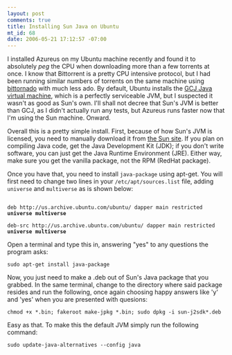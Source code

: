 ```yaml
--- 
layout: post
comments: true
title: Installing Sun Java on Ubuntu
mt_id: 68
date: 2006-05-21 17:12:57 -07:00
---
```

I installed Azureus on my Ubuntu machine recently and found it to absolutely *peg* the CPU when downloading more than a few torrents at once.  I know that Bittorrent is a pretty CPU intensive protocol, but I had been running similar numbers of torrents on the same machine using [bittornado](http://packages.ubuntu.com/breezy/net/bittornado) with much less ado.  By default, Ubuntu installs the [GCJ Java virtual machine](http://packages.ubuntu.com/breezy/interpreters/java-gcj-compat), which is a perfectly serviceable JVM, but I suspected it wasn't as good as Sun's own.  I'll shall not decree that Sun's JVM is better than GCJ, as I didn't actually run any tests, but Azureus runs faster now that I'm using the Sun machine.  Onward.

Overall this is a pretty simple install. First, because of how Sun's JVM is licensed, you need to manually download it from [the Sun site](http://java.sun.com/j2se/1.5.0/download.jsp).  If you plan on compiling Java code, get the Java Development Kit (JDK); if you don't write software, you can just get the Java Runtime Environment (JRE).  Either way, make sure you get the vanilla package, not the RPM (RedHat package).

Once you have that, you need to install `java-package` using apt-get.  You will first need to change two lines in your `/etc/apt/sources.list` file, adding `universe` and `multiverse` as is shown below:

<code>
deb http://us.archive.ubuntu.com/ubuntu/ dapper main restricted <b>universe multiverse</b><br />
deb-src http://us.archive.ubuntu.com/ubuntu/ dapper main restricted <b>universe multiverse</b>
</code>

Open a terminal and type this in, answering "yes" to any questions the program asks:

`sudo apt-get install java-package`

Now, you just need to make a .deb out of Sun's Java package that you grabbed.  In the same terminal, change to the directory where said package resides and run the following, once again choosing happy answers like 'y' and 'yes' when you are presented with quesions:

`chmod +x *.bin; fakeroot make-jpkg *.bin; sudo dpkg -i sun-j2sdk*.deb`

Easy as that.  To make this the default JVM simply run the following command:

`sudo update-java-alternatives --config java`
